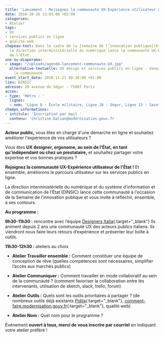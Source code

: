 ```yaml
---
title: 'Lancement : Rejoignez la communauté UX-Expérience utilisateur de l''État !'
date: 2018-10-26 13:03:00 +02:00
categories:
- Atelier
tags:
- UX
- services publics en ligne
- qualité web
chapeau-text: Dans le cadre de la [semaine de l’innovation publique](http://www.modernisation.gouv.fr/la-semaine-de-linnovation-publique){:target="_blank"},
  la direction interministérielle du numérique lance la communauté UX-Expérience utilisateur
  de l’État.
une-ou-diaporama:
- image: "/uploads/agenda-lancement-communaute-UX.jpg"
  alternative-textuelle: UX design et services publics en ligne - Venez rejoindre
    la communauté
event_start_date: 2018-11-21 09:30:00 +01:00
lieu: DINSIC
adresse: 20 avenue de Ségur - 75007 Paris
acces:
- type: 'Métro : '
  lignes:
  - nom: 'Ligne 8 : École militaire, Ligne 10 : Ségur, Ligne 13 : Saint-François-Xavier'
champs_informations:
- intitule: 'Inscription par mail '
  contenu: 'christine.balian@modernisation.gouv.fr                     '
---
```


**Acteur public,** vous êtes en charge d'une démarche en ligne et souhaitez améliorer l'expérience de vos utilisateurs ?

Vous êtes **UX designer, ergonome, au sein de l'État, en tant qu'indépendant ou chez un prestataire,** et souhaitez partager votre expertise et vos bonnes pratiques ?

**Rejoignez la communauté UX-Expérience utilisateur de l'État !** Et ensemble, améliorons le parcours utilisateur sur les services publics en ligne.

La direction interministérielle du numérique et du système d'information et de communication de l'État (DINSIC) lance cette communauté à l'occasion de la Semaine de l'innovation publique et vous invite à réfléchir, ensemble, à ses contours.



**Au programme :**

**9h30-11h30 :** rencontre avec l’équipe [Designers Italia](https://designers.italia.it/){:target="_blank"}
Ils animent depuis 2 ans une communauté UX des acteurs publics italiens. Ils viendront nous faire leurs retours d’expérience et présenter leur boîte à outils. 

**11h30-12h30 :** ateliers au choix
* **Atelier Travailler ensemble :**  Comment constituer une équipe de conception de rêve (quelles compétences sont nécessaires, simplifier l’accès aux marchés publics)

* **Atelier Communiquer :** Comment travailler en mode collaboratif au sein de la communauté ? (comment favoriser la collaboration entre les intervenants, utilisation de sketch, slack, trello, forum)

* **Atelier Outils :** Quels sont les outils prioritaires à partager ?
(de nombreux outils déjà existants [Pidila](https://pidila.gitlab.io/){:target="_blank"}, [comment-faire.modernisation.gouv.fr](http://comment-faire.modernisation.gouv.fr/){:target="_blank"}, qualité web)

* **Atelier Nom :** Quel nom pour le programme ?

Événement **ouvert à tous, merci de vous inscrire par courriel** 
en indiquant votre atelier préféré !
